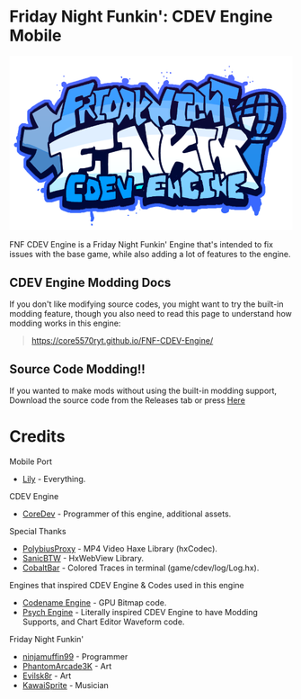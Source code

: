 # Friday Night Funkin': CDEV Engine Mobile
![logo](art/CDEV-Engine-Logo.png)

FNF CDEV Engine is a Friday Night Funkin' Engine that's intended to fix issues with the base game, while also adding a lot of features to the engine.

## CDEV Engine Modding Docs
If you don't like modifying source codes, you might want to try the built-in modding feature, though you also need to read this page to understand how modding works in this engine:
> https://core5570ryt.github.io/FNF-CDEV-Engine/

## Source Code Modding!!
If you wanted to make mods without using the built-in modding support, Download the source code from the Releases tab or press [Here](https://github.com/MobilePorting/FNF-CDEV-Engine-Mobile/releases/latest)

# Credits
Mobile Port
- [Lily](https://www.youtube.com/@mcagabe19) - Everything.

CDEV Engine
- [CoreDev](https://twitter.com/core5570r) - Programmer of this engine, additional assets.

Special Thanks
- [PolybiusProxy](https://github.com/polybiusproxy) - MP4 Video Haxe Library (hxCodec).
- [SanicBTW](https://github.com/SanicBTW) - HxWebView Library.
- [CobaltBar](https://github.com/CobaltBar) - Colored Traces in terminal (game/cdev/log/Log.hx).

Engines that inspired CDEV Engine & Codes used in this engine
- [Codename Engine](https://github.com/FNF-CNE-Devs/CodenameEngine) - GPU Bitmap code.
- [Psych Engine](https://github.com/ShadowMario/FNF-PsychEngine) - Literally inspired CDEV Engine to have Modding Supports, and Chart Editor Waveform code.

Friday Night Funkin'
- [ninjamuffin99](https://twitter.com/ninja_muffin99) - Programmer
- [PhantomArcade3K](https://twitter.com/phantomarcade3k) - Art
- [Evilsk8r](https://twitter.com/evilsk8r) - Art
- [KawaiSprite](https://twitter.com/kawaisprite) - Musician
